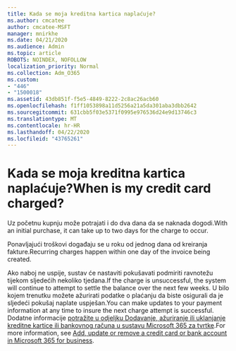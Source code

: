 ```yaml
---
title: Kada se moja kreditna kartica naplaćuje?
ms.author: cmcatee
author: cmcatee-MSFT
manager: mnirkhe
ms.date: 04/21/2020
ms.audience: Admin
ms.topic: article
ROBOTS: NOINDEX, NOFOLLOW
localization_priority: Normal
ms.collection: Adm_O365
ms.custom:
- "446"
- "1500018"
ms.assetid: 43db851f-f5e5-4849-8222-2c8ac26acb60
ms.openlocfilehash: f1ff1053898a11d5256a21a5da301aba3dbb2642
ms.sourcegitcommit: 631cbb5f03e5371f0995e976536d24e9d13746c3
ms.translationtype: MT
ms.contentlocale: hr-HR
ms.lasthandoff: 04/22/2020
ms.locfileid: "43765261"
---
```

# <a name="when-is-my-credit-card-charged"></a><span data-ttu-id="51e0b-102">Kada se moja kreditna kartica naplaćuje?</span><span class="sxs-lookup"><span data-stu-id="51e0b-102">When is my credit card charged?</span></span>

<span data-ttu-id="51e0b-103">Uz početnu kupnju može potrajati i do dva dana da se naknada dogodi.</span><span class="sxs-lookup"><span data-stu-id="51e0b-103">With an initial purchase, it can take up to two days for the charge to occur.</span></span>
  
<span data-ttu-id="51e0b-104">Ponavljajući troškovi događaju se u roku od jednog dana od kreiranja fakture.</span><span class="sxs-lookup"><span data-stu-id="51e0b-104">Recurring charges happen within one day of the invoice being created.</span></span>
  
<span data-ttu-id="51e0b-105">Ako naboj ne uspije, sustav će nastaviti pokušavati podmiriti ravnotežu tijekom sljedećih nekoliko tjedana.</span><span class="sxs-lookup"><span data-stu-id="51e0b-105">If the charge is unsuccessful, the system will continue to attempt to settle the balance over the next few weeks.</span></span> <span data-ttu-id="51e0b-106">U bilo kojem trenutku možete ažurirati podatke o plaćanju da biste osigurali da je sljedeći pokušaj naplate uspješan.</span><span class="sxs-lookup"><span data-stu-id="51e0b-106">You can make updates to your payment information at any time to insure the next charge attempt is successful.</span></span> <span data-ttu-id="51e0b-107">Dodatne informacije [potražite u odjeljku Dodavanje, ažuriranje ili uklanjanje kreditne kartice ili bankovnog računa u sustavu Microsoft 365 za tvrtke](https://docs.microsoft.com/office365/admin/subscriptions-and-billing/add-update-or-remove-credit-card-or-bank-account).</span><span class="sxs-lookup"><span data-stu-id="51e0b-107">For more information, see [Add, update or remove a credit card or bank account in Microsoft 365 for business](https://docs.microsoft.com/office365/admin/subscriptions-and-billing/add-update-or-remove-credit-card-or-bank-account).</span></span>